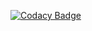 [![Codacy Badge](https://app.codacy.com/project/badge/Grade/f8df34a6e1cf4728a3eec785dff39cd6)](https://app.codacy.com?utm_source=gh&utm_medium=referral&utm_content=&utm_campaign=Badge_grade)
